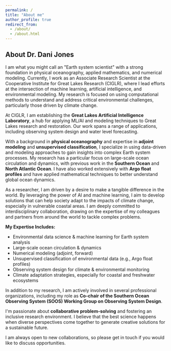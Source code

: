 ```yaml
---
permalink: /
title: "About me"
author_profile: true
redirect_from: 
  - /about/
  - /about.html
---
```


## About Dr. Dani Jones

I am what you might call an "Earth system scientist" with a strong foundation in physical oceanography, applied mathematics, and numerical modeling. Currently, I work as an Associate Research Scientist at the Cooperative Institute for Great Lakes Research (CIGLR), where I lead efforts at the intersection of machine learning, artificial intelligence, and environmental modeling. My research is focused on using computational methods to understand and address critical environmental challenges, particularly those driven by climate change. 

At CIGLR, I am establishing the **Great Lakes Artificial Intelligence Laboratory**, a hub for applying ML/AI and modeling techniques to Great Lakes research and restoration. Our work spans a range of applications, including observing system design and water level forecasting.

With a background in **physical oceanography** and expertise in **adjoint modeling** and **unsupervised classification**, I specialize in using data-driven and modeling approaches to gain insights into complex Earth system processes. My research has a particular focus on large-scale ocean circulation and dynamics, with previous work in the **Southern Ocean** and **North Atlantic Ocean**. I have also worked extensively with **Argo float profiles** and have applied mathematical techniques to better understand global ocean dynamics.

As a researcher, I am driven by a desire to make a tangible difference in the world. By leveraging the power of AI and machine learning, I aim to develop solutions that can help society adapt to the impacts of climate change, especially in vulnerable coastal areas. I am deeply committed to interdisciplinary collaboration, drawing on the expertise of my colleagues and partners from around the world to tackle complex problems.

**My Expertise Includes:**
- Environmental data science & machine learning for Earth system analysis
- Large-scale ocean circulation & dynamics
- Numerical modeling (adjoint, forward)
- Unsupervised classification of environmental data (e.g., Argo float profiles)
- Observing system design for climate & environmental monitoring
- Climate adaptation strategies, especially for coastal and freshwater ecosystems

In addition to my research, I am actively involved in several professional organizations, including my role as **Co-chair of the Southern Ocean Observing System (SOOS) Working Group on Observing System Design**.

I'm passionate about **collaborative problem-solving** and fostering an inclusive research environment. I believe that the best science happens when diverse perspectives come together to generate creative solutions for a sustainable future.

I am always open to new collaborations, so please get in touch if you would like to discuss opportunities.
